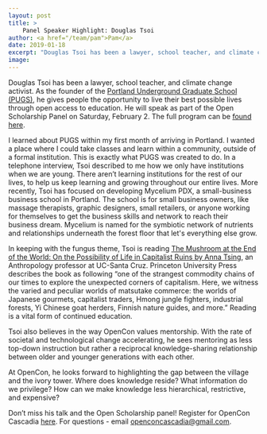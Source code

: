 ```yaml
---
layout: post
title: > 
    Panel Speaker Highlight: Douglas Tsoi
author: <a href="/team/pam">Pam</a>
date: 2019-01-18
excerpt: "Douglas Tsoi has been a lawyer, school teacher, and climate change activist. At OpenCon, he looks forward to highlighting the gap between the village and the ivory tower."
image: 
---
```


Douglas Tsoi has been a lawyer, school teacher, and climate change activist. As the founder of the [Portland Underground Graduate School (PUGS)](https://www.pugspdx.com/), he gives people the opportunity to live their best possible lives through open access to education. He will speak as part of the Open Scholarship Panel on Saturday, February 2. The full program can be [found here](https://opencon-cascadia.github.io/program/).  

I learned about PUGS within my first month of arriving in Portland. I wanted a place where I could take classes and learn within a community, outside of a formal institution. This is exactly what PUGS was created to do. In a telephone interview, Tsoi described to me how we only have institutions when we are young. There aren’t learning institutions for the rest of our lives, to help us keep learning and growing throughout our entire lives. More recently, Tsoi has focused on developing Mycelium PDX, a small-business business school in Portland. The school is for small business owners, like massage therapists, graphic designers, small retailers, or anyone working for themselves to get the business skills and network to reach their business dream. Mycelium is named for the symbiotic network of nutrients and relationships underneath the forest floor that let's everything else grow. 

In keeping with the fungus theme, Tsoi is reading [The Mushroom at the End of the World: On the Possibility of Life in Capitalist Ruins by Anna Tsing](https://press.princeton.edu/titles/10581.html), an Anthropology professor at UC-Santa Cruz. Princeton University Press describes the book as following “one of the strangest commodity chains of our times to explore the unexpected corners of capitalism. Here, we witness the varied and peculiar worlds of matsutake commerce: the worlds of Japanese gourmets, capitalist traders, Hmong jungle fighters, industrial forests, Yi Chinese goat herders, Finnish nature guides, and more.” Reading is a vital form of continued education.

Tsoi also believes in the way OpenCon values mentorship. With the rate of societal and technological change accelerating, he sees mentoring as less top-down instruction but rather a reciprocal knowledge-sharing relationship between older and younger generations with each other.

At OpenCon, he looks forward to highlighting the gap between the village and the ivory tower. Where does knowledge reside? What information do we privilege? How can we make knowledge less hierarchical, restrictive, and expensive?

Don’t miss his talk and the Open Scholarship panel! Register for OpenCon Cascadia [here](https://www.eventbrite.com/e/opencon-cascadia-tickets-52732189398). For questions - email [openconcascadia@gmail.com](mailto:openconcascadia@gmail.com). 
